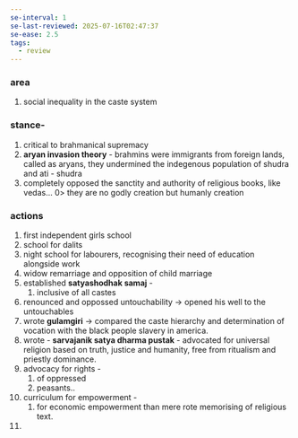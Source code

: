 ```yaml
---
se-interval: 1
se-last-reviewed: 2025-07-16T02:47:37
se-ease: 2.5
tags:
  - review
---
```

### area
1. social inequality in the caste system
### stance- 
1. critical to brahmanical supremacy
2. **aryan invasion theory**  - brahmins were immigrants from foreign lands, called as aryans, they undermined the indegenous population of shudra and ati - shudra
3. completely opposed the sanctity and authority of religious books, like vedas... 0> they are no godly creation but humanly creation
### actions
1. first independent girls school
2. school for dalits
3. night school for labourers, recognising their need of education alongside work
4. widow remarriage and opposition of child marriage
5. established **satyashodhak samaj** -
	1. inclusive of all castes
6. renounced and oppossed untouchability -> opened his well to the untouchables
7. wrote **gulamgiri** -> compared the caste hierarchy and determination of vocation with the black people slavery in america.
8. wrote - **sarvajanik satya dharma pustak** - advocated for universal religion based on truth, justice and humanity, free from ritualism and priestly dominance.
9. advocacy for rights - 
	1. of oppressed
	2. peasants..
10. curriculum for empowerment - 
	1. for economic empowerment than mere rote memorising of religious text.
11. 